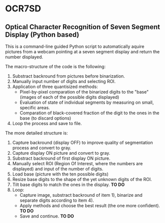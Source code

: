 # OCR7SD
## Optical Character Recognition of Seven Segment Display (Python based)

This is a command-line guided Python script to automatically aquire pictures from a webcam pointing at a seven segment display and return the number displayed.

The macro-structure of the code is the following:
1. Substract backround from pictures before binarization.
2. Manually input number of digits and selecting ROI.
3. Application of three quantisized methods:
    - Pixel-by-pixel comparation of the binarized digits to the "base" (images of each of the possible digits displayed)
    - Evaluation of state of individual segments by measuring on small, specific areas.
    - Comparation of black-covered fraction of the digit to the ones in the base (to discard options)
4. Loop the process and save to file.

The more detailed structure is:
1. Capture backround (display OFF) to improve quality of segmentation process and convert to gray.
2. Capture display ON picture and convert to gray.
3. Substract backround of first display ON picture.
4. Manually select ROI (Region Of Interest, where the numbers are displayed) and input of the number of digits.
5. Load base (picture with the ten possible digits)
6. Resize base digits to the shape of the yet unknown digits of the ROI.
7. Tilt base digits to match the ones in the display. **TO DO**
8. Loop:
    - Capture image, substract backround of item 1), binarize and separate digits according to item 4).
    - Apply methods and choose the best result (the one more confident). **TO DO**
    - Save and continue. **TO DO**
